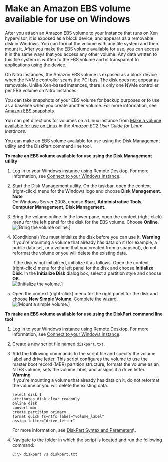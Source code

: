 # Make an Amazon EBS volume available for use on Windows<a name="ebs-using-volumes"></a>

After you attach an Amazon EBS volume to your instance that runs on Xen hypervisor, it is exposed as a block device, and appears as a removable disk in Windows\. You can format the volume with any file system and then mount it\. After you make the EBS volume available for use, you can access it in the same ways that you access any other volume\. Any data written to this file system is written to the EBS volume and is transparent to applications using the device\.

On Nitro instances, the Amazon EBS volume is exposed as a block device when the NVMe controller scans the PCI bus\. The disk does not appear as removable\. Unlike Xen\-based instances, there is only one NVMe controller per EBS volume on Nitro instances\.

You can take snapshots of your EBS volume for backup purposes or to use as a baseline when you create another volume\. For more information, see [Amazon EBS snapshots](EBSSnapshots.md)\.

You can get directions for volumes on a Linux instance from [Make a volume available for use on Linux](https://docs.aws.amazon.com/AWSEC2/latest/UserGuide/ebs-using-volumes.html) in the *Amazon EC2 User Guide for Linux Instances*\.

You can make an EBS volume available for use using the Disk Management utility and the DiskPart command line tool\.

**To make an EBS volume available for use using the Disk Management utility**

1. Log in to your Windows instance using Remote Desktop\. For more information, see [Connect to your Windows instance](connecting_to_windows_instance.md)\.

1. Start the Disk Management utility\. On the taskbar, open the context \(right\-click\) menu for the Windows logo and choose **Disk Management**\.
**Note**  
On Windows Server 2008, choose **Start**, **Administrative Tools**, **Computer Management**, **Disk Management**\.

1. Bring the volume online\. In the lower pane, open the context \(right\-click\) menu for the left panel for the disk for the EBS volume\. Choose **Online**\.  
![\[Bring the volume online.\]](http://docs.aws.amazon.com/AWSEC2/latest/WindowsGuide/images/windows-2016-volume-online.png)

1. \(Conditional\) You must initialize the disk before you can use it\.
**Warning**  
If you're mounting a volume that already has data on it \(for example, a public data set, or a volume that you created from a snapshot\), do not reformat the volume or you will delete the existing data\.

   If the disk is not initialized, initialize it as follows\. Open the context \(right\-click\) menu for the left panel for the disk and choose **Initialize Disk**\. In the **Initialize Disk** dialog box, select a partition style and choose **OK**\.  
![\[Initialize the volume.\]](http://docs.aws.amazon.com/AWSEC2/latest/WindowsGuide/images/windows-2016-volume-initialize.png)

1. Open the context \(right\-click\) menu for the right panel for the disk and choose **New Simple Volume**\. Complete the wizard\.  
![\[Mount a simple volume.\]](http://docs.aws.amazon.com/AWSEC2/latest/WindowsGuide/images/windows-2016-new-simple-volume.png)

**To make an EBS volume available for use using the DiskPart command line tool**

1. Log in to your Windows instance using Remote Desktop\. For more information, see [Connect to your Windows instance](connecting_to_windows_instance.md)\.

1. Create a new script file named `diskpart.txt`\.

1. Add the following commands to the script file and specify the volume label and drive letter\. This script configures the volume to use the master boot record \(MBR\) partition structure, formats the volume as an NTFS volume, sets the volume label, and assigns it a drive letter\.
**Warning**  
If you're mounting a volume that already has data on it, do not reformat the volume or you will delete the existing data\.

   ```
   select disk 1 
   attributes disk clear readonly 
   online disk 
   convert mbr 
   create partition primary 
   format quick fs=ntfs label="volume_label" 
   assign letter="drive_letter"
   ```

   For more information, see [DiskPart Syntax and Parameters](https://docs.microsoft.com/en-us/previous-versions/windows/it-pro/windows-vista/cc766465(v=ws.10)#diskpart-syntax-and-parameters)\.

1. Navigate to the folder in which the script is located and run the following command:

   ```
   C:\> diskpart /s diskpart.txt
   ```